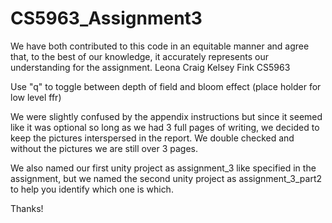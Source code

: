# CS5963_Assignment3

We have both contributed to this code in an equitable manner and agree that, to the best
of our knowledge, it accurately represents our understanding for the assignment.
Leona Craig
Kelsey Fink
CS5963

Use "q" to toggle between depth of field and bloom effect (place holder for low level ffr)

We were slightly confused by the appendix instructions but since it seemed like it was optional so long as we had 3 full pages of writing, we decided to keep the pictures interspersed in the report. We double checked and without the pictures we are still over 3 pages.

We also named our first unity project as assignment_3 like specified in the assignment, but we named the second unity project as assignment_3_part2 to help you identify which one is which. 

Thanks!

